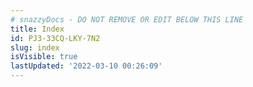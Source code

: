 ```yaml
---
# snazzyDocs - DO NOT REMOVE OR EDIT BELOW THIS LINE
title: Index
id: PJ3-33CQ-LKY-7N2
slug: index
isVisible: true
lastUpdated: '2022-03-10 00:26:09'
---
```

